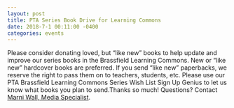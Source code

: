 ```yaml
---
layout: post
title: PTA Series Book Drive for Learning Commons
date: 2018-7-1 00:11:00 -0400
categories: events
---
```

Please consider donating loved, but “like new” books to help update and improve our series books in the Brassfield Learning Commons. New or “like new” hardcover books are preferred. If you send “like new” paperbacks, we reserve the right to pass them on to teachers, students, etc. Please use our PTA Brassfield Learning Commons Series Wish List Sign Up Genius to let us know what books you plan to send.Thanks so much! Questions? Contact [Marni Wall, Media Specialist](mailto:mwall@wcpss.net).

